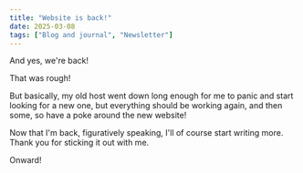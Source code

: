 ---title: "Website is back!"date: 2025-03-08tags: ["Blog and journal", "Newsletter"]
---

And yes, we're back!That was rough!But basically, my old host went down long enough for me to panic and start looking for a new one, but everything should be working again, and then some, so have a poke around the new website!Now that I'm back, figuratively speaking, I'll of course start writing more. Thank you for sticking it out with me.Onward!